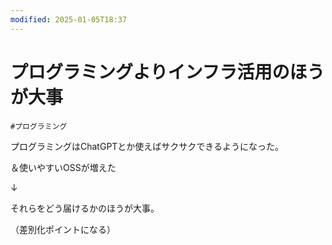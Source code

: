 ```yaml
---
modified: 2025-01-05T18:37
---
```

# プログラミングよりインフラ活用のほうが大事

`#プログラミング`

プログラミングはChatGPTとか使えばサクサクできるようになった。

＆使いやすいOSSが増えた

↓

それらをどう届けるかのほうが大事。

（差別化ポイントになる）